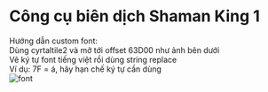 # Công cụ biên dịch Shaman King 1
Hướng dẫn custom font:</br>
Dùng cyrtaltile2 và mở tới offset 63D00 như ảnh bên dưới</br>
Vẽ ký tự font tiếng việt rồi dùng string replace</br>
Ví dụ: 7F = á, hãy hạn chế ký tự cần dùng</br>
![font](https://github.com/user-attachments/assets/c5661545-d1d6-4f91-8952-eaaf03f19ba8)
